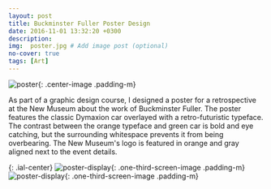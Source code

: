 ```yaml
---
layout: post
title: Buckminster Fuller Poster Design
date: 2016-11-01 13:32:20 +0300
description:
img:  poster.jpg # Add image post (optional)
no-cover: true
tags: [Art]
---
```

![poster]({{site.baseurl}}/assets/img/poster.jpg){: .center-image .padding-m}

As part of a graphic design course, I designed a poster for a retrospective at the New Museum about the work of Buckminster Fuller. The poster features the classic Dymaxion car overlayed with a retro-futuristic typeface. The contrast between the orange typeface and green car is bold and eye catching, but the surrounding whitespace prevents it from being overbearing. The New Museum's logo is featured in orange and gray aligned next to the event details.

{: .ial-center}
![poster-display]({{site.baseurl}}/assets/img/poster-display.jpg){: .one-third-screen-image .padding-m}
![poster-display]({{site.baseurl}}/assets/img/poster-display-2.jpg){: .one-third-screen-image .padding-m}


